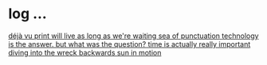 # log …

<div class="plane">
  <a href="18-06-14-deja-vu.md">
    <span class="field" style="background: #486847;"></span>
    <span class="name">déjà vu</span>
  </a>
  <a href="18-06-06-print-will-live-as-long-as-we-are-waiting.md">
    <span class="field" style="background: #F2F8FE;"></span>
    <span class="name">print will live as long as we're waiting</span>
  </a>
  <a href="18-05-22b-sea-of-punctuation.md">
    <span class="field" style="background: #93D7F9;"></span>
    <span class="name">sea of punctuation</span>
  </a>
  <a href="18-05-22a-technology-is-the-answer.md">
    <span class="field" style="background: #96ec6d;"></span>
    <span class="name">technology is the answer. but what was the question?</span>
  </a>
  <a href="18-05-21-time-is-actually-really-important.md">
    <span class="field" style="background: #B9C5B3;"></span>
    <span class="name">time is actually really important</span>
  </a>
  <a href="18-05-12-diving-into-the-wreck.md">
    <span class="field" style="background: #915537;"></span>
    <span class="name">diving into the wreck</span>
  </a>
  <a href="18-05-01-backwards-sun.md">
    <span class="field" style="background: #FDEE2F;"></span>
    <span class="name">backwards sun</span>
  </a>
  <a href="18-04-24-in-motion.md">
    <span class="field" style="background: #99BAEA;"></span>
    <span class="name">in motion</span>
  </a>
</div>
